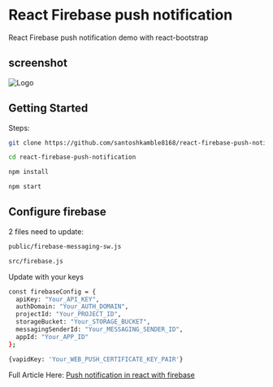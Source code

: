# React Firebase push notification

React Firebase push notification demo with react-bootstrap

## screenshot
![Logo](https://i.postimg.cc/wTS7nx5n/13-first-notification-displayed-geekystack.png)

## Getting Started
Steps:
```bash
git clone https://github.com/santoshkamble8168/react-firebase-push-notification.git
```

```bash
cd react-firebase-push-notification
```

```bash
npm install
```

```bash
npm start
```


## Configure firebase

2 files need to update:
```bash
public/firebase-messaging-sw.js
```

```bash
src/firebase.js
```

Update with your keys

```bash
const firebaseConfig = {
  apiKey: "Your_API_KEY",
  authDomain: "Your_AUTH_DOMAIN",
  projectId: "Your_PROJECT_ID",
  storageBucket: "Your_STORAGE_BUCKET",
  messagingSenderId: "Your_MESSAGING_SENDER_ID",
  appId: "Your_APP_ID"
};
```

```bash
{vapidKey: 'Your_WEB_PUSH_CERTIFICATE_KEY_PAIR'}
```
Full Article Here: [Push notification in react with firebase](https://geekystack.com/)
